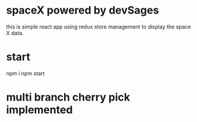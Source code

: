 # spaceX powered by devSages
this is simple react app using redux store management to display the space X data.

# start
npm i 
npm start

# multi branch cherry pick implemented
